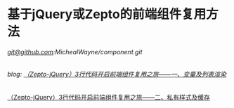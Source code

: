# 基于jQuery或Zepto的前端组件复用方法
###### git@github.com:MichealWayne/component.git
###### blog: [（Zepto-jQuery）3行代码开启前端组件复用之旅——一、变量及列表渲染](https://michealwayne.github.io/2017/11/07/%EF%BC%88Zepto-jQuery%EF%BC%893%E8%A1%8C%E4%BB%A3%E7%A0%81%E5%BC%80%E5%90%AF%E5%89%8D%E7%AB%AF%E7%BB%84%E4%BB%B6%E5%A4%8D%E7%94%A8%E4%B9%8B%E6%97%85%EF%BC%88%E4%B8%80%EF%BC%89/)
[（Zepto-jQuery）3行代码开启前端组件复用之旅——二、私有样式及缓存](https://michealwayne.github.io/2017/12/04/%EF%BC%88Zepto-jQuery%EF%BC%893%E8%A1%8C%E4%BB%A3%E7%A0%81%E5%BC%80%E5%90%AF%E5%89%8D%E7%AB%AF%E7%BB%84%E4%BB%B6%E5%A4%8D%E7%94%A8%E4%B9%8B%E6%97%85%EF%BC%88%E4%BA%8C%EF%BC%89/)

